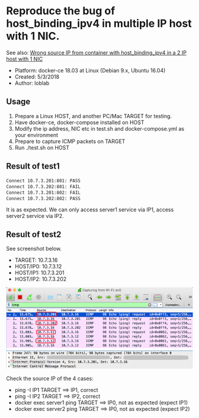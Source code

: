 # Reproduce the bug of host_binding_ipv4 in multiple IP host with 1 NIC.

See also: [Wrong source IP from container with host_binding_ipv4 in a 2 IP host with 1 NIC](https://github.com/docker/for-linux/issues/296)

- Platform: docker-ce 18.03 at Linux (Debian 9.x, Ubuntu 16.04)
- Created: 5/3/2018
- Author: loblab

## Usage

1. Prepare a Linux HOST, and another PC/Mac TARGET for testing.
2. Have docker-ce, docker-compose installed on HOST
3. Modify the ip address, NIC etc in test.sh and docker-compose.yml as your environment
4. Prepare to capture ICMP packets on TARGET
5. Run ./test.sh on HOST

## Result of test1

```
Connect 10.7.3.201:801: PASS
Connect 10.7.3.202:801: FAIL
Connect 10.7.3.201:802: FAIL
Connect 10.7.3.202:802: PASS
```

It is as expected. We can only access server1 service via IP1, access server2 service via IP2.

## Result of test2

See screenshot below.

- TARGET: 10.7.3.16
- HOST/IP0: 10.7.3.12
- HOST/IP1: 10.7.3.201
- HOST/IP2: 10.7.3.202

![ping packets](https://raw.githubusercontent.com/loblab/multi-ip-docker-host/master/ping-packets.png)

Check the source IP of the 4 cases:

- ping -I IP1 TARGET ==> IP1, correct
- ping -I IP2 TARGET ==> IP2, correct
- docker exec server1 ping TARGET ==> IP0, not as expected (expect IP1)
- docker exec server2 ping TARGET ==> IP0, not as expected (expect IP2)

